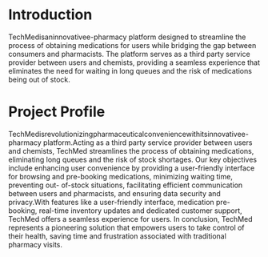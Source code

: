 # Introduction

TechMedisaninnovativee-pharmacy platform designed to streamline the process of obtaining medications for users while bridging the gap between consumers and pharmacists.
The platform serves as a third party service provider between users and chemists, providing a seamless experience that eliminates the need for waiting in long queues and the risk of
medications being out of stock.

# Project Profile

TechMedisrevolutionizingpharmaceuticalconveniencewithitsinnovativee-pharmacy platform.Acting as a third party service provider between users and chemists, TechMed streamlines the process of obtaining medications, eliminating long queues and the risk of stock shortages. Our key objectives include enhancing user convenience by providing a user-friendly interface for browsing and pre-booking medications, minimizing waiting time, preventing out- of-stock situations, facilitating efficient communication between users and pharmacists, and ensuring data security and privacy.With features like a user-friendly interface, medication pre- booking, real-time inventory updates and dedicated customer support, TechMed offers a seamless experience for users. In conclusion, TechMed represents a pioneering solution that empowers users to take control of their health, saving time and frustration associated with traditional pharmacy visits.
